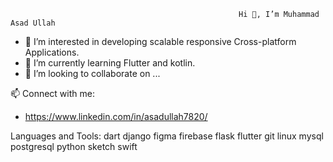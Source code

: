                                                        Hi 👋, I’m Muhammad Asad Ullah
- 👀 I’m interested in developing scalable responsive Cross-platform Applications.
- 🌱 I’m currently learning Flutter and kotlin.
- 💞️ I’m looking to collaborate on ...


📫 Connect with me:
- https://www.linkedin.com/in/asadullah7820/


Languages and Tools:
dart django figma firebase flask flutter git linux mysql postgresql python sketch swift


<!---
AsadDeveloper/AsadDeveloper is a ✨ special ✨ repository because its `README.md` (this file) appears on your GitHub profile.
You can click the Preview link to take a look at your changes.
--->
